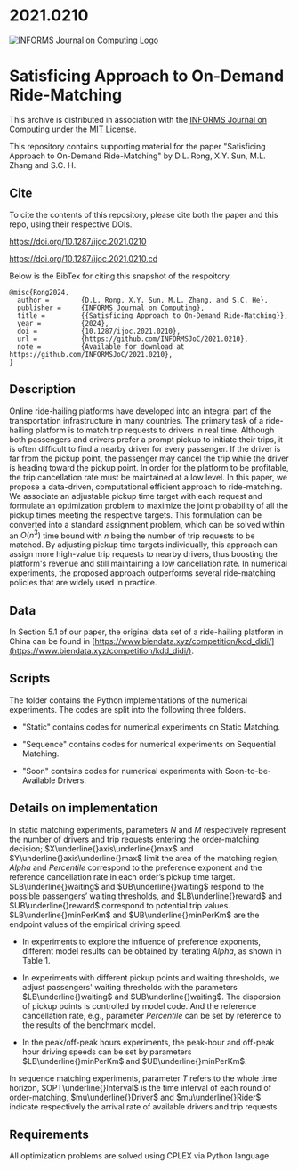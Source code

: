 # 2021.0210
[![INFORMS Journal on Computing Logo](https://INFORMSJoC.github.io/logos/INFORMS_Journal_on_Computing_Header.jpg)](https://pubsonline.informs.org/journal/ijoc)
# Satisficing Approach to On-Demand Ride-Matching

This archive is distributed in association with the [INFORMS Journal on Computing](https://pubsonline.informs.org/journal/ijoc) under the [MIT License](LICENSE).

This repository contains supporting material for the paper "Satisficing Approach to On-Demand Ride-Matching" by D.L. Rong, X.Y. Sun, M.L. Zhang and S.C. H.

## Cite

To cite the contents of this repository, please cite both the paper and this repo, using their respective DOIs.

https://doi.org/10.1287/ijoc.2021.0210

https://doi.org/10.1287/ijoc.2021.0210.cd

Below is the BibTex for citing this snapshot of the respoitory.
```
@misc{Rong2024,
  author =        {D.L. Rong, X.Y. Sun, M.L. Zhang, and S.C. He},
  publisher =     {INFORMS Journal on Computing},
  title =         {{Satisficing Approach to On-Demand Ride-Matching}},
  year =          {2024},
  doi =           {10.1287/ijoc.2021.0210},
  url =           {https://github.com/INFORMSJoC/2021.0210},
  note =          {Available for download at https://github.com/INFORMSJoC/2021.0210},
}  
```

## Description
Online ride-hailing platforms have developed into an integral part of the transportation infrastructure in many countries. The primary task of a ride-hailing platform is to match trip requests to drivers in real time. Although both passengers and drivers prefer a prompt pickup to initiate their trips, it is often difficult to find a nearby driver for every passenger. If the driver is far from the pickup point, the passenger may cancel the trip while the driver is heading toward the pickup point. In order for the platform to be profitable, the trip cancellation rate must be maintained at a low level. In this paper, we propose a data-driven, computational efficient approach to ride-matching. We associate an adjustable pickup time target with each request and formulate an optimization problem to maximize the joint probability of all the pickup times meeting the respective targets. This formulation can be converted into a standard assignment problem, which can be solved within an $O(n^{3})$ time bound with $n$ being the number of trip requests to be matched. By adjusting pickup time targets individually, this approach can assign more high-value trip requests to nearby drivers, thus boosting the platform's revenue and still maintaining a low cancellation rate. In numerical experiments, the proposed approach outperforms several ride-matching policies that are widely used in practice.

## Data
In Section 5.1 of our paper, the original data set of a ride-hailing platform in China can be found in [https://www.biendata.xyz/competition/kdd_didi/](https://www.biendata.xyz/competition/kdd_didi/).

## Scripts
The folder contains the Python implementations of the numerical experiments. The codes are split into the following three folders.

* "Static" contains codes for numerical experiments on Static Matching.

* "Sequence" contains codes for numerical experiments on Sequential Matching.

* "Soon" contains codes for numerical experiments with Soon-to-be-Available Drivers.

## Details on implementation
In static matching experiments, parameters $N$ and $M$ respectively represent the number of drivers and trip requests entering the order-matching decision; $X\underline{}axis\underline{}max$ and $Y\underline{}axis\underline{}max$ limit the area of the matching region; $Alpha$ and $Percentile$ correspond to the preference exponent and the reference cancellation rate in each order’s pickup time target. $LB\underline{}waiting$ and $UB\underline{}waiting$ respond to the possible passengers’ waiting thresholds, and $LB\underline{}reward$ and $UB\underline{}reward$ correspond to potential trip values. $LB\underline{}minPerKm$ and $UB\underline{}minPerKm$ are the endpoint values of the empirical driving speed. 

 * In experiments to explore the influence of preference exponents, different model results can be obtained by iterating $Alpha$, as shown in Table 1.

 * In experiments with different pickup points and waiting thresholds, we adjust passengers' waiting thresholds with the parameters $LB\underline{}waiting$ and  $UB\underline{}waiting$. The dispersion of pickup points is controlled by model code. And the reference cancellation rate, e.g., parameter $Percentile$ can be set by reference to the results of the benchmark model.

 * In the peak/off-peak hours experiments, the peak-hour and off-peak hour driving speeds can be set by parameters $LB\underline{}minPerKm$ and $UB\underline{}minPerKm$.

In sequence matching experiments, parameter $T$ refers to the whole time horizon, $OPT\underline{}Interval$ is the time interval of each round of order-matching, $mu\underline{}Driver$ and $mu\underline{}Rider$ indicate respectively the arrival rate of available drivers and trip requests.

## Requirements
All optimization problems are solved using CPLEX via Python language.
